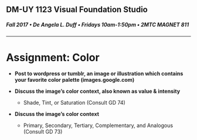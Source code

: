 ## DM-UY 1123 Visual Foundation Studio
##### Fall 2017 • De Angela L. Duff • Fridays 10am-1:50pm • 2MTC MAGNET 811
---

# Assignment: Color

* **Post to wordpress or tumblr, an image or illustration which contains your favorite color palette (images.google.com)**


* **Discuss the image’s color context, also known as value & intensity**
  * Shade, Tint, or Saturation (Consult GD 74)


* **Discuss the image’s color context**
  * Primary, Secondary, Tertiary, Complementary, and Analogous (Consult GD 73)

